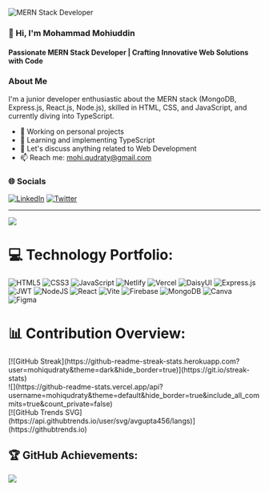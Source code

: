 
![MERN Stack Developer](https://pbs.twimg.com/profile_banners/1651954513874677760/1702112167/1080x360)


### 👋 Hi, I'm Mohammad Mohiuddin

#### Passionate MERN Stack Developer | Crafting Innovative Web Solutions with Code

### About Me

I'm a junior developer enthusiastic about the MERN stack (MongoDB, Express.js, React.js, Node.js), skilled in HTML, CSS, and JavaScript, and currently diving into TypeScript.

- 🔭 Working on personal projects
- 🌱 Learning and implementing TypeScript
- 💬 Let's discuss anything related to Web Development
- 📫 Reach me: mohi.qudraty@gmail.com 

### 🌐 Socials

[![LinkedIn](https://img.shields.io/badge/LinkedIn-%230077B5.svg?logo=linkedin&logoColor=white)](https://linkedin.com/in/mohiuddin-qudraty) [![Twitter](https://img.shields.io/badge/Twitter-%231DA1F2.svg?logo=Twitter&logoColor=white)](https://twitter.com/MohiQudraty) 

---
[![](https://visitcount.itsvg.in/api?id=mohiqudraty&icon=7&color=1)](https://visitcount.itsvg.in)
# 💻 Technology Portfolio:
![HTML5](https://img.shields.io/badge/html5-%23E34F26.svg?style=for-the-badge&logo=html5&logoColor=white) ![CSS3](https://img.shields.io/badge/css3-%231572B6.svg?style=for-the-badge&logo=css3&logoColor=white) ![JavaScript](https://img.shields.io/badge/javascript-%23323330.svg?style=for-the-badge&logo=javascript&logoColor=%23F7DF1E) ![Netlify](https://img.shields.io/badge/netlify-%23000000.svg?style=for-the-badge&logo=netlify&logoColor=#00C7B7) ![Vercel](https://img.shields.io/badge/vercel-%23000000.svg?style=for-the-badge&logo=vercel&logoColor=white) ![DaisyUI](https://img.shields.io/badge/daisyui-5A0EF8?style=for-the-badge&logo=daisyui&logoColor=white) ![Express.js](https://img.shields.io/badge/express.js-%23404d59.svg?style=for-the-badge&logo=express&logoColor=%2361DAFB) ![JWT](https://img.shields.io/badge/JWT-black?style=for-the-badge&logo=JSON%20web%20tokens) ![NodeJS](https://img.shields.io/badge/node.js-6DA55F?style=for-the-badge&logo=node.js&logoColor=white) ![React](https://img.shields.io/badge/react-%2320232a.svg?style=for-the-badge&logo=react&logoColor=%2361DAFB) ![Vite](https://img.shields.io/badge/vite-%23646CFF.svg?style=for-the-badge&logo=vite&logoColor=white) ![Firebase](https://img.shields.io/badge/Firebase-039BE5?style=for-the-badge&logo=Firebase&logoColor=white) ![MongoDB](https://img.shields.io/badge/MongoDB-%234ea94b.svg?style=for-the-badge&logo=mongodb&logoColor=white) ![Canva](https://img.shields.io/badge/Canva-%2300C4CC.svg?style=for-the-badge&logo=Canva&logoColor=white) ![Figma](https://img.shields.io/badge/figma-%23F24E1E.svg?style=for-the-badge&logo=figma&logoColor=white)




# 📊 Contribution Overview:
<div aling="center">[![GitHub Streak](https://github-readme-streak-stats.herokuapp.com?user=mohiqudraty&theme=dark&hide_border=true)](https://git.io/streak-stats)<br/></div>
![](https://github-readme-stats.vercel.app/api?username=mohiqudraty&theme=default&hide_border=true&include_all_commits=true&count_private=false)<br/>
[![GitHub Trends SVG](https://api.githubtrends.io/user/svg/avgupta456/langs)](https://githubtrends.io)


## 🏆 GitHub Achievements:
![](https://github-profile-trophy.vercel.app/?username=mohiqudraty&theme=dracula&no-frame=false&no-bg=true&margin-w=4)

